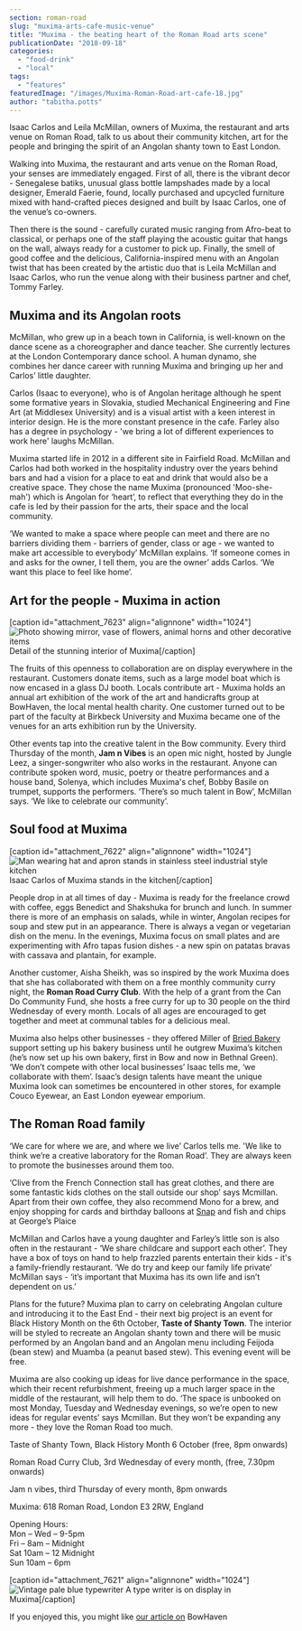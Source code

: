 ```yaml
---
section: roman-road
slug: "muxima-arts-cafe-music-venue"
title: "Muxima - the beating heart of the Roman Road arts scene"
publicationDate: "2018-09-18"
categories: 
  - "food-drink"
  - "local"
tags: 
  - "features"
featuredImage: "/images/Muxima-Roman-Road-art-cafe-18.jpg"
author: "tabitha.potts"
---
```


Isaac Carlos and Leila McMillan, owners of Muxima, the restaurant and arts venue on Roman Road, talk to us about their community kitchen, art for the people and bringing the spirit of an Angolan shanty town to East London.

Walking into Muxima, the restaurant and arts venue on the Roman Road, your senses are immediately engaged. First of all, there is the vibrant decor - Senegalese batiks, unusual glass bottle lampshades made by a local designer, Emerald Faerie, found, locally purchased and upcycled furniture mixed with hand-crafted pieces designed and built by Isaac Carlos, one of the venue’s co-owners.

Then there is the sound - carefully curated music ranging from Afro-beat to classical, or perhaps one of the staff playing the acoustic guitar that hangs on the wall, always ready for a customer to pick up. Finally, the smell of good coffee and the delicious, California-inspired menu with an Angolan twist that has been created by the artistic duo that is Leila McMillan and Isaac Carlos, who run the venue along with their business partner and chef, Tommy Farley.

## Muxima and its Angolan roots

McMillan, who grew up in a beach town in California, is well-known on the dance scene as a choreographer and dance teacher. She currently lectures at the London Contemporary dance school. A human dynamo, she combines her dance career with running Muxima and bringing up her and Carlos’ little daughter.

Carlos (Isaac to everyone), who is of Angolan heritage although he spent some formative years in Slovakia, studied Mechanical Engineering and Fine Art (at Middlesex University) and is a visual artist with a keen interest in interior design. He is the more constant presence in the cafe. Farley also has a degree in psychology - 'we bring a lot of different experiences to work here' laughs McMillan.

Muxima started life in 2012 in a different site in Fairfield Road. McMillan and Carlos had both worked in the hospitality industry over the years behind bars and had a vision for a place to eat and drink that would also be a creative space. They chose the name Muxima (pronounced 'Moo-she-mah') which is Angolan for ‘heart’, to reflect that everything they do in the cafe is led by their passion for the arts, their space and the local community.

‘We wanted to make a space where people can meet and there are no barriers dividing them - barriers of gender, class or age - we wanted to make art accessible to everybody’ McMillan explains. ‘If someone comes in and asks for the owner, I tell them, you are the owner’ adds Carlos. ‘We want this place to feel like home’.

## Art for the people - Muxima in action

\[caption id="attachment\_7623" align="alignnone" width="1024"\]![Photo showing mirror, vase of flowers, animal horns and other decorative items](/images/Muxima-Roman-Road-art-cafe-08-1024x683.jpg) Detail of the stunning interior of Muxima\[/caption\]

The fruits of this openness to collaboration are on display everywhere in the restaurant. Customers donate items, such as a large model boat which is now encased in a glass DJ booth. Locals contribute art - Muxima holds an annual art exhibition of the work of the art and handicrafts group at BowHaven, the local mental health charity. One customer turned out to be part of the faculty at Birkbeck University and Muxima became one of the venues for an arts exhibition run by the University.

Other events tap into the creative talent in the Bow community. Every third Thursday of the month, **Jam n Vibes** is an open mic night, hosted by Jungle Leez, a singer-songwriter who also works in the restaurant. Anyone can contribute spoken word, music, poetry or theatre performances and a house band, Solenya, which includes Muxima's chef, Bobby Basile on trumpet, supports the performers. ‘There’s so much talent in Bow’, McMillan says. ‘We like to celebrate our community’.

## Soul food at Muxima

\[caption id="attachment\_7622" align="alignnone" width="1024"\]![Man wearing hat and apron stands in stainless steel industrial style kitchen](/images/Muxima-Roman-Road-art-cafe-07-1024x683.jpg) Isaac Carlos of Muxima stands in the kitchen\[/caption\]

People drop in at all times of day - Muxima is ready for the freelance crowd with coffee, eggs Benedict and Shakshuka for brunch and lunch. In summer there is more of an emphasis on salads, while in winter, Angolan recipes for soup and stew put in an appearance. There is always a vegan or vegetarian dish on the menu. In the evenings, Muxima focus on small plates and are experimenting with Afro tapas fusion dishes - a new spin on patatas bravas with cassava and plantain, for example.

Another customer, Aisha Sheikh, was so inspired by the work Muxima does that she has collaborated with them on a free monthly community curry night, the **Roman Road Curry Club**. With the help of a grant from the Can Do Community Fund, she hosts a free curry for up to 30 people on the third Wednesday of every month. Locals of all ages are encouraged to get together and meet at communal tables for a delicious meal.

Muxima also helps other businesses - they offered Miller of [Bried Bakery](https://romanroadlondon.com/breid-bakery-miller-interview/) support setting up his bakery business until he outgrew Muxima’s kitchen (he’s now set up his own bakery, first in Bow and now in Bethnal Green). ‘We don’t compete with other local businesses’ Isaac tells me, ‘we collaborate with them’. Isaac’s design talents have meant the unique Muxima look can sometimes be encountered in other stores, for example Couco Eyewear, an East London eyewear emporium.

## The Roman Road family

‘We care for where we are, and where we live’ Carlos tells me. 'We like to think we’re a creative laboratory for the Roman Road’. They are always keen to promote the businesses around them too.

‘Clive from the French Connection stall has great clothes, and there are some fantastic kids clothes on the stall outside our shop’ says Mcmillan. Apart from their own coffee, they also recommend Mono for a brew, and enjoy shopping for cards and birthday balloons at [Snap](https://romanroadlondon.com/helen-fisher-snap-store-interview/) and fish and chips at George’s Plaice

McMillan and Carlos have a young daughter and Farley’s little son is also often in the restaurant - ‘We share childcare and support each other’. They have a box of toys on hand to help frazzled parents entertain their kids - it's a family-friendly restaurant. ‘We do try and keep our family life private’ McMillan says - ‘it’s important that Muxima has its own life and isn’t dependent on us.’

Plans for the future? Muxima plan to carry on celebrating Angolan culture and introducing it to the East End - their next big project is an event for Black History Month on the 6th October, **Taste of Shanty Town**. The interior will be styled to recreate an Angolan shanty town and there will be music performed by an Angolan band and an Angolan menu including Feijoda (bean stew) and Muamba (a peanut based stew). This evening event will be free.

Muxima are also cooking up ideas for live dance performance in the space, which their recent refurbishment, freeing up a much larger space in the middle of the restaurant, will help them to do. ‘The space is unbooked on most Monday, Tuesday and Wednesday evenings, so we’re open to new ideas for regular events’ says Mcmillan. But they won’t be expanding any more - they love the Roman Road too much.

Taste of Shanty Town, Black History Month 6 October (free, 8pm onwards)

Roman Road Curry Club, 3rd Wednesday of every month, (free, 7.30pm onwards)

Jam n vibes, third Thursday of every month, 8pm onwards

Muxima: 618 Roman Road, London E3 2RW, England

Opening Hours:  
Mon – Wed – 9-5pm  
Fri – 8am – Midnight  
Sat 10am – 12 Midnight  
Sun 10am – 6pm

\[caption id="attachment\_7621" align="alignnone" width="1024"\]![Vintage pale blue typewriter](/images/Muxima-Roman-Road-art-cafe-02-1024x683.jpg) A type writer is on display in Muxima\[/caption\]

If you enjoyed this, you might like [our article on](https://romanroadlondon.com/bow-haven-mental-health-charity-roman-road/) BowHaven


